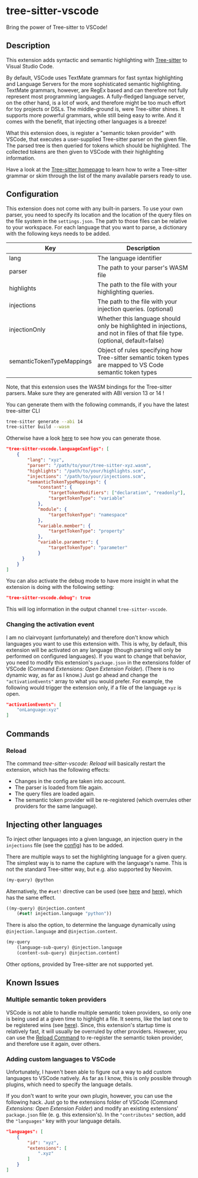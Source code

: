 # tree-sitter-vscode

Bring the power of Tree-sitter to VSCode!

## Description

This extension adds syntactic and semantic highlighting
with [Tree-sitter](https://tree-sitter.github.io/) to Visual Studio Code.

By default, VSCode uses TextMate grammars for fast syntax highlighting
and Language Servers for the more sophisticated semantic highlighting.
TextMate grammars, however, are RegEx based
and can therefore not fully represent most programming languages.
A fully-fledged language server, on the other hand, is a lot of work, 
and therefore might be too much effort for toy projects or DSLs.
The middle-ground is, were Tree-sitter shines.
It supports more powerful grammars, while still being easy to write.
And it comes with the benefit, that injecting other languages is a breeze!

What this extension does, is register a "semantic token provider" with VSCode,
that executes a user-supplied Tree-sitter parser on the given file.
The parsed tree is then queried for tokens which should be highlighted.
The collected tokens are then given to VSCode with their highlighting information.

Have a look at the [Tree-sitter homepage](https://tree-sitter.github.io/)
to learn how to write a Tree-sitter grammar
or skim through the list of the many available parsers ready to use.

## Configuration

This extension does not come with any built-in parsers.
To use your own parser, you need to specify its location
and the location of the query files on the file system in the `settings.json`.
The path to those files can be relative to your workspace.
For each language that you want to parse,
a dictionary with the following keys needs to be added.

| Key                       | Description                                                                                                                   |
| ------------------------- | ----------------------------------------------------------------------------------------------------------------------------- |
| lang                      | The language identifier                                                                                                       |
| parser                    | The path to your parser's WASM file                                                                                           |
| highlights                | The path to the file with your highlighting queries.                                                                          |
| injections                | The path to the file with your injection queries. (optional)                                                                  |
| injectionOnly             | Whether this language should only be highlighted in injections, and not in files of that file type. (optional, default=false) |
| semanticTokenTypeMappings | Object of rules specifying how Tree-sitter semantic token types are mapped to VS Code semantic token types                    |

Note, that this extension uses the WASM bindings for the Tree-sitter parsers. Make sure they are generated with ABI version 13 or 14 !

You can generate them with the following commands, if you have the latest tree-sitter CLI
```sh
tree-sitter generate --abi 14
tree-sitter build --wasm
```

Otherwise have a look
[here](https://github.com/tree-sitter/tree-sitter/blob/master/lib/binding_web/README.md#getting-the-wasm-language-files)
to see how you can generate those.

```json
"tree-sitter-vscode.languageConfigs": [
    {
        "lang": "xyz",
        "parser": "/path/to/your/tree-sitter-xyz.wasm",
        "highlights": "/path/to/your/highlights.scm",
        "injections": "/path/to/your/injections.scm",
        "semanticTokenTypeMappings": {
            "constant": {
                "targetTokenModifiers": ["declaration", "readonly"],
                "targetTokenType": "variable"
            },
            "module": {
                "targetTokenType": "namespace"
            },
            "variable.member": {
                "targetTokenType": "property"
            },
            "variable.parameter": {
                "targetTokenType": "parameter"
            }
      }
    }
]
```

You can also activate the debug mode to have more insight in what the extension is doing with the following setting:

```json
"tree-sitter-vscode.debug": true
```

This will log information in the output channel `tree-sitter-vscode`.

### Changing the activation event

I am no clairvoyant (unfortunately)
and therefore don't know which languages you want to use this extension with.
This is why, by default, this extension will be activated on any language
(though parsing will only be performed on configured languages).
If you want to change that behavior, you need to modify this extension's `package.json`
in the extensions folder of VSCode (Command _Extensions: Open Extension Folder_).
(There is no dynamic way, as far as I know.)
Just go ahead and change the `"activationEvents"` array to what you would prefer.
For example, the following would trigger the extension only,
if a file of the language `xyz` is open.

```json
"activationEvents": [
    "onLanguage:xyz"
]
```

## Commands

### Reload

The command _tree-sitter-vscode: Reload_ will basically restart the extension,
which has the following effects:

- Changes in the config are taken into account.
- The parser is loaded from file again.
- The query files are loaded again.
- The semantic token provider will be re-registered (which overrules other providers for the same language).

## Injecting other languages

To inject other languages into a given language,
an injection query in the `injections` file (see the [config](#configuration)) has to be added.

There are multiple ways to set the highlighting language for a given query.
The simplest way is to name the capture with the language's name.
This is not the standard Tree-sitter way, but e.g. also supported by Neovim.

```scheme
(my-query) @python
```

Alternatively, the `#set!` directive can be used
(see [here](https://tree-sitter.github.io/tree-sitter/3-syntax-highlighting.html#language-injection)
and [here](https://tree-sitter.github.io/tree-sitter/using-parsers/queries/3-predicates-and-directives.html#the-set-directive)),
which has the same effect.

```scheme
((my-query) @injection.content
    (#set! injection.language "python"))
```

There is also the option, to determine the language dynamically using `@injection.language` and `@injection.content`.

```scheme
(my-query
    (language-sub-query) @injection.language
    (content-sub-query) @injection.content)
```

Other options, provided by Tree-sitter are not supported yet.

## Known Issues

### Multiple semantic token providers

VSCode is not able to handle multiple semantic token providers,
so only one is being used at a given time to highlight a file.
It seems, like the last one to be registered wins (see [here](https://github.com/microsoft/vscode/issues/145530)).
Since, this extension's startup time is relatively fast,
it will usually be overruled by other providers.
However, you can use the [Reload Command](#reload) to re-register the semantic token provider,
and therefore use it again, over others.

### Adding custom languages to VSCode

Unfortunately, I haven't been able to figure out a way
to add custom languages to VSCode natively.
As far as I know, this is only possible through plugins,
which need to specify the language details.

If you don't want to write your own plugin, however,
you can use the following hack.
Just go to the extensions folder of VSCode (Command _Extensions: Open Extension Folder_)
and modify an existing extensions' `package.json` file (e. g. this extension's).
In the `"contributes"` section, add the `"languages"` key with your language details.

```json
"languages": [
    {
        "id": "xyz",
        "extensions": [
            ".xyz"
        ]
    }
]
```
